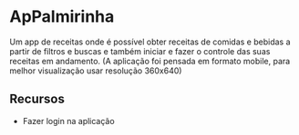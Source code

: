 # ApPalmirinha

Um app de receitas onde é possível obter receitas de comidas e bebidas a partir de filtros e buscas e também iniciar e fazer o controle das suas receitas em andamento. (A aplicação foi pensada em formato mobile, para melhor visualização usar resolução 360x640)

## Recursos

- Fazer login na aplicação
